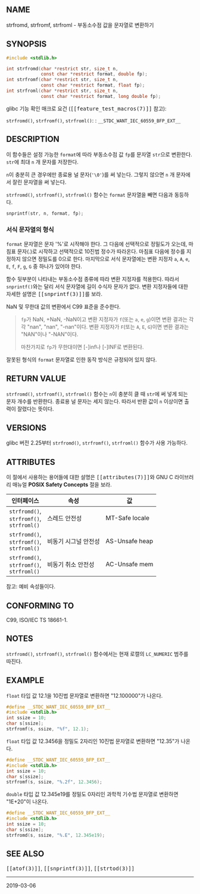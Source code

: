 ## NAME

strfromd, strfromf, strfroml - 부동소수점 값을 문자열로 변환하기

## SYNOPSIS

```c
#include <stdlib.h>

int strfromd(char *restrict str, size_t n,
             const char *restrict format, double fp);
int strfromf(char *restrict str, size_t n,
             const char *restrict format, float fp);
int strfroml(char *restrict str, size_t n,
             const char *restrict format, long double fp);
```

glibc 기능 확인 매크로 요건 (<tt>[[feature_test_macros(7)]]</tt> 참고):

`strfromd()`, `strfromf()`, `strfroml()`:
:   `__STDC_WANT_IEC_60559_BFP_EXT__`

## DESCRIPTION

이 함수들은 설정 가능한 `format`에 따라 부동소수점 값 `fp`를 문자열 `str`으로 변환한다. `str`에 최대 `n` 개 문자를 저장한다.

`n`이 충분히 큰 경우에만 종료용 널 문자(`'\0'`)를 써 넣는다. 그렇지 않으면 `n` 개 문자에서 잘린 문자열을 써 넣는다.

`strfromd()`, `strfromf()`, `strfroml()` 함수는 `format` 문자열을 빼면 다음과 동등하다.

```c
snprintf(str, n, format, fp);
```

### 서식 문자열의 형식

`format` 문자열은 문자 '%'로 시작해야 한다. 그 다음에 선택적으로 정밀도가 오는데, 마침표 문자(.)로 시작하고 선택적으로 10진법 정수가 따라온다. 마침표 다음에 정수를 지정하지 않으면 정밀도를 0으로 한다. 마지막으로 서식 문자열에는 변환 지정자 `a`, `A`, `e`, `E`, `f`, `F`, `g`, `G` 중 하나가 있어야 한다.

함수 뒷부분이 나타내는 부동소수점 종류에 따라 변환 지정자를 적용한다. 따라서 `snprintf()`와는 달리 서식 문자열에 길이 수식자 문자가 없다. 변환 지정자들에 대한 자세한 설명은 <tt>[[snprintf(3)]]</tt>를 보라.

NaN 및 무한대 값의 변환에서 C99 표준을 준수한다.

> `fp`가 NaN, +NaN, -NaN이고 변환 지정자가 `f`(또는 `a`, `e`, `g`)이면 변환 결과는 각각 "nan", "nan", "-nan"이다. 변환 지정자가 `F`(또는 `A`, `E`, `G`)이면 변환 결과는 "NAN"이나 "-NAN"이다.
>
> 마찬가지로 `fp`가 무한대이면 [-]inf나 [-]INF로 변환된다.

잘못된 형식의 `format` 문자열로 인한 동작 방식은 규정되어 있지 않다.

## RETURN VALUE

`strfromd()`, `strfromf()`, `strfroml()` 함수는 `n`이 충분히 클 때 `str`에 써 넣게 되는 문자 개수를 반환한다. 종료용 널 문자는 세지 않는다. 따라서 반환 값이 `n` 이상이면 출력이 잘렸다는 뜻이다.

## VERSIONS

glibc 버전 2.25부터 `strfromd()`, `strfromf()`, `strfroml()` 함수가 사용 가능하다.

## ATTRIBUTES

이 절에서 사용하는 용어들에 대한 설명은 <tt>[[attributes(7)]]</tt>와 GNU C 라이브러리 매뉴얼 **POSIX Safety Concepts** 절을 보라.

| 인터페이스 | 속성 | 값 |
| --- | --- | --- |
| `strfromd()`,<br>`strfromf()`,<br>`strfroml()` | 스레드 안전성        | MT-Safe locale |
| `strfromd()`,<br>`strfromf()`,<br>`strfroml()` | 비동기 시그널 안전성 | AS-Unsafe heap |
| `strfromd()`,<br>`strfromf()`,<br>`strfroml()` | 비동기 취소 안전성   | AC-Unsafe mem  |

참고: 예비 속성들이다.

## CONFORMING TO

C99, ISO/IEC TS 18661-1.

## NOTES

`strfromd()`, `strfromf()`, `strfroml()` 함수에서는 현재 로캘의 `LC_NUMERIC` 범주를 따진다.

## EXAMPLE

`float` 타입 값 12.1을 10진법 문자열로 변환하면 "12.100000"가 나온다.

```c
#define __STDC_WANT_IEC_60559_BFP_EXT__
#include <stdlib.h>
int ssize = 10;
char s[ssize];
strfromf(s, ssize, "%f", 12.1);
```

`float` 타입 값 12.3456을 정밀도 2자리인 10진법 문자열로 변환하면 "12.35"가 나온다.

```c
#define __STDC_WANT_IEC_60559_BFP_EXT__
#include <stdlib.h>
int ssize = 10;
char s[ssize];
strfromf(s, ssize, "%.2f", 12.3456);
```

`double` 타입 값 12.345e19를 정밀도 0자리인 과학적 기수법 문자열로 변환하면 "1E+20"이 나온다.

```c
#define __STDC_WANT_IEC_60559_BFP_EXT__
#include <stdlib.h>
int ssize = 10;
char s[ssize];
strfromd(s, ssize, "%.E", 12.345e19);
```

## SEE ALSO

<tt>[[atof(3)]]</tt>, <tt>[[snprintf(3)]]</tt>, <tt>[[strtod(3)]]</tt>

----

2019-03-06
